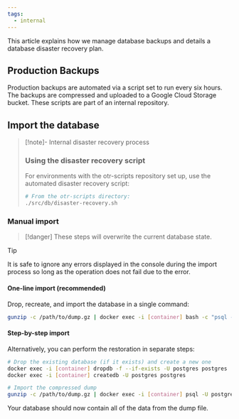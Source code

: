 ```yaml
---
tags:
  - internal
---
```


This article explains how we manage database backups and details a database disaster recovery plan.

## Production Backups

Production backups are automated via a script set to run every six hours. The backups are compressed and uploaded to a Google Cloud Storage bucket. These scripts are part of an internal repository.

## Import the database

> [!note]- Internal disaster recovery process
>
> ### Using the disaster recovery script
>
> For environments with the otr-scripts repository set up, use the automated disaster recovery script:
>
> ```bash
> # From the otr-scripts directory:
> ./src/db/disaster-recovery.sh
> ```

### Manual import

> [!danger]
> These steps will overwrite the current database state.

> [!tip]
> It is safe to ignore any errors displayed in the console during the import process so long as the operation does not fail due to the error.

#### One-line import (recommended)

Drop, recreate, and import the database in a single command:

```bash
gunzip -c /path/to/dump.gz | docker exec -i [container] bash -c "psql -U postgres -d template1 -c 'DROP DATABASE IF EXISTS postgres;' && psql -U postgres -d template1 -c 'CREATE DATABASE postgres;' && psql -U postgres -d postgres"
```

#### Step-by-step import

Alternatively, you can perform the restoration in separate steps:

```bash
# Drop the existing database (if it exists) and create a new one
docker exec -i [container] dropdb -f --if-exists -U postgres postgres
docker exec -i [container] createdb -U postgres postgres

# Import the compressed dump
gunzip -c /path/to/dump.gz | docker exec -i [container] psql -U postgres -d postgres
```

Your database should now contain all of the data from the dump file.
